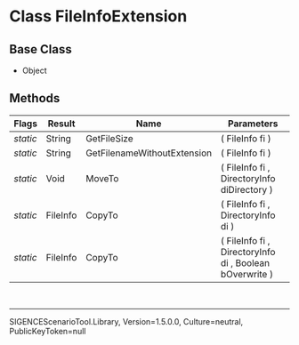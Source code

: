 # Class FileInfoExtension
## Base Class
- Object
## Methods
Flags|Result|Name|Parameters
-|-|-|-
*static*|String|GetFileSize|( FileInfo fi )
*static*|String|GetFilenameWithoutExtension|( FileInfo fi )
*static*|Void|MoveTo|( FileInfo fi , DirectoryInfo diDirectory )
*static*|FileInfo|CopyTo|( FileInfo fi , DirectoryInfo di )
*static*|FileInfo|CopyTo|( FileInfo fi , DirectoryInfo di , Boolean bOverwrite )

<br /><hr />
SIGENCEScenarioTool.Library, Version=1.5.0.0, Culture=neutral, PublicKeyToken=null
